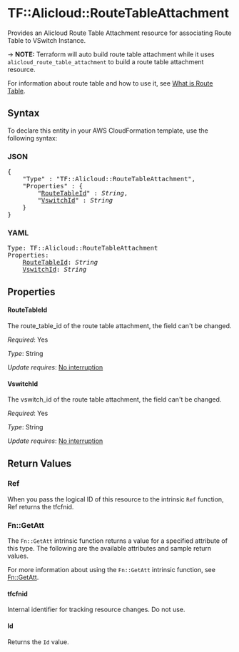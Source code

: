 # TF::Alicloud::RouteTableAttachment

Provides an Alicloud Route Table Attachment resource for associating Route Table to VSwitch Instance.

-> **NOTE:** Terraform will auto build route table attachment while it uses `alicloud_route_table_attachment` to build a route table attachment resource.

For information about route table and how to use it, see [What is Route Table](https://www.alibabacloud.com/help/doc-detail/87057.htm).

## Syntax

To declare this entity in your AWS CloudFormation template, use the following syntax:

### JSON

<pre>
{
    "Type" : "TF::Alicloud::RouteTableAttachment",
    "Properties" : {
        "<a href="#routetableid" title="RouteTableId">RouteTableId</a>" : <i>String</i>,
        "<a href="#vswitchid" title="VswitchId">VswitchId</a>" : <i>String</i>
    }
}
</pre>

### YAML

<pre>
Type: TF::Alicloud::RouteTableAttachment
Properties:
    <a href="#routetableid" title="RouteTableId">RouteTableId</a>: <i>String</i>
    <a href="#vswitchid" title="VswitchId">VswitchId</a>: <i>String</i>
</pre>

## Properties

#### RouteTableId

The route_table_id of the route table attachment, the field can't be changed.

_Required_: Yes

_Type_: String

_Update requires_: [No interruption](https://docs.aws.amazon.com/AWSCloudFormation/latest/UserGuide/using-cfn-updating-stacks-update-behaviors.html#update-no-interrupt)

#### VswitchId

The vswitch_id of the route table attachment, the field can't be changed.

_Required_: Yes

_Type_: String

_Update requires_: [No interruption](https://docs.aws.amazon.com/AWSCloudFormation/latest/UserGuide/using-cfn-updating-stacks-update-behaviors.html#update-no-interrupt)

## Return Values

### Ref

When you pass the logical ID of this resource to the intrinsic `Ref` function, Ref returns the tfcfnid.

### Fn::GetAtt

The `Fn::GetAtt` intrinsic function returns a value for a specified attribute of this type. The following are the available attributes and sample return values.

For more information about using the `Fn::GetAtt` intrinsic function, see [Fn::GetAtt](https://docs.aws.amazon.com/AWSCloudFormation/latest/UserGuide/intrinsic-function-reference-getatt.html).

#### tfcfnid

Internal identifier for tracking resource changes. Do not use.

#### Id

Returns the <code>Id</code> value.

